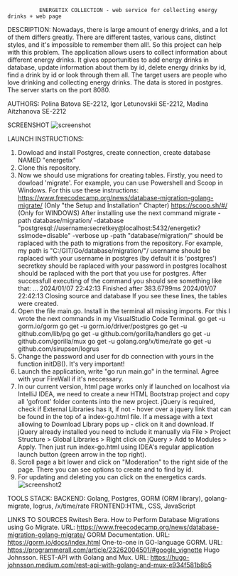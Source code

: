               ENERGETIX COLLECTION - web service for collecting energy drinks + web page 
DESCRIPTION: Nowadays, there is large amount of energy drinks, and a lot of them differs greatly. There are different tastes, various cans, distinct styles, and it's impossible to remember them 
all!. So this project can help with this problem. The application allows users to collect information about different energy drinks. It gives opportunities to add energy drinks in database, 
update information about them by id, delete energy drinks by id, find a drink by id or look through them all. The target users are people who love drinking and collecting energy drinks.
The data is stored in postgres. The server starts on the port 8080.

AUTHORS: Polina Batova SE-2212, Igor Letunovskii SE-2212, Madina Aitzhanova SE-2212

SCREENSHOT
![screenshot](https://github.com/PollyBreak/Golang-energetics-collection/assets/88556120/4a3bd5a1-e3c8-472e-9a25-8408578aa861)


LAUNCH INSTRUCTIONS:
  1. Dowload and install Postgres, create connection, create database NAMED "energetix"
  2. Clone this repository.
  3. Now we should use migrations for creating tables. Firstly, you need to dowload 'migrate'. For example, you can use Powershell and Scoop in Windows. For this use these instructions:
       https://www.freecodecamp.org/news/database-migration-golang-migrate/ (Only "the Setup and Installation" Chapter)
       https://scoop.sh/#/ (Only for WINDOWS)
     After installing use the next command
         migrate -path database/migration/ -database "postgresql://username:secretkey@localhost:5432/energetix?sslmode=disable" -verbose up
     -path "database/migration/" should be raplaced with the path to migrations from the repository. For example, my path is "C:/GIT/Go/database/migration/"/
     username should be raplaced with your username in postgres (by default it is 'postgres')
     secretkey should be raplaced with your password in postgres
     localhost should be raplaced with the port that you use for postgres.
     After successfull executing of the command you should see something like that:
        ...
        2024/01/07 22:42:13 Finished after 383.6799ms
        2024/01/07 22:42:13 Closing source and database
     If you see these lines, the tables were created.
  4. Open the file main.go. Install in the terminal all missing imports. For this I wrote the next commands in my VisualStudio Code Terminal.
        go get -u gorm.io/gorm 
        go get -u gorm.io/driver/postgres
        go get -u github.com/lib/pq
        go get -u github.com/gorilla/handlers
        go get -u github.com/gorilla/mux
        go get -u golang.org/x/time/rate
        go get -u github.com/sirupsen/logrus
  6. Change the password and user for db connection with yours in the function initDB(). It's very important!
  7. Launch the application, write "go run main.go" in the terminal. Agree with your FireWall if it's neccessary.
  8. In our current version, html page works only if launched on localhost via IntelliJ IDEA, we need to create a new HTML Bootstrap project and copy all 'gofront' folder contents into the new project. jQuery is required, check if External Libraries has it, if not - hover over a jquery link that can be found in the top of a index-go.html file. If a message with a text allowing to Download Library pops up - click on it and download. If jQuery already installed you need to include it manually via File > Project Structure > Global Libraries > Right click on jQuery > Add to Modules > Apply. Then just run index-go.html using IDEA's regular application launch button (green arrow in the top right).
  9. Scroll page a bit lower and click on "Moderation" to the right side of the page. There you can see options to create and to find by id.
  10. For updating and deleting you can click on the energetics cards.
     ![screenshot2](https://github.com/PollyBreak/Golang-energetics-collection/assets/88556120/05fff3c9-0479-4edd-958f-6b7ea3c8605a)


       
TOOLS STACK: 
  BACKEND: Golang, Postgres, GORM (ORM library), golang-migrate, logrus, /x/time/rate
  FRONTEND:HTML, CSS, JavaScript

LINKS TO SOURCES
  Rwitesh Bera. How to Perform Database Migrations using Go Migrate. URL: https://www.freecodecamp.org/news/database-migration-golang-migrate/ 
  GORM Documentation. URL: https://gorm.io/docs/index.html
  One-to-one in GO-language GORM. URL: https://programmerall.com/article/23262004501/#google_vignette
  Hugo Johnsson. REST-API with Golang and Mux. URL: https://hugo-johnsson.medium.com/rest-api-with-golang-and-mux-e934f581b8b5


